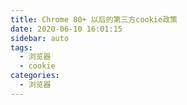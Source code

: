 ```yaml
---
title: Chrome 80+ 以后的第三方cookie政策
date: 2020-06-10 16:01:15
sidebar: auto
tags:
  - 浏览器
  - cookie
categories:
  - 浏览器
---
```

